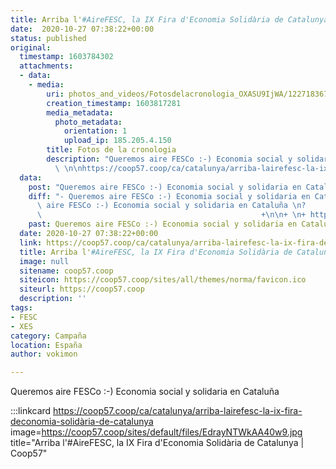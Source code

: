 ```yaml
---
title: Arriba l'#AireFESC, la IX Fira d'Economia Solidària de Catalunya | Coop57
date:  2020-10-27 07:38:22+00:00
status: published
original:
  timestamp: 1603784302
  attachments:
  - data:
    - media:
        uri: photos_and_videos/Fotosdelacronologia_OXASU9IjWA/122718367_2814143902208529_2246304233727082386_o_2814143885541864.jpg
        creation_timestamp: 1603817281
        media_metadata:
          photo_metadata:
            orientation: 1
            upload_ip: 185.205.4.150
        title: Fotos de la cronologia
        description: "Queremos aire FESCo :-) Economia social y solidaria en Cataluña\
          \ \n\nhttps://coop57.coop/ca/catalunya/arriba-lairefesc-la-ix-fira-deconomia-solid%C3%A0ria-de-catalunya?fbclid=IwAR1hpV6CYRnJb3DU618KdkpdY0PVEMsUOP9eWgIgP7s1yniaKS7di-N9zmE"
  data:
    post: "Queremos aire FESCo :-) Economia social y solidaria en Cataluña \n\nhttps://coop57.coop/ca/catalunya/arriba-lairefesc-la-ix-fira-deconomia-solid%C3%A0ria-de-catalunya?fbclid=IwAR1hpV6CYRnJb3DU618KdkpdY0PVEMsUOP9eWgIgP7s1yniaKS7di-N9zmE"
    diff: "- Queremos aire FESCo :-) Economia social y solidaria en Cataluña\n+ Queremos\
      \ aire FESCo :-) Economia social y solidaria en Cataluña \n?               \
      \                                                 +\n\n+ \n+ https://coop57.coop/ca/catalunya/arriba-lairefesc-la-ix-fira-deconomia-solid%C3%A0ria-de-catalunya?fbclid=IwAR1hpV6CYRnJb3DU618KdkpdY0PVEMsUOP9eWgIgP7s1yniaKS7di-N9zmE"
    past: Queremos aire FESCo :-) Economia social y solidaria en Cataluña
  date: 2020-10-27 07:38:22+00:00
  link: https://coop57.coop/ca/catalunya/arriba-lairefesc-la-ix-fira-deconomia-solidària-de-catalunya
  title: Arriba l'#AireFESC, la IX Fira d'Economia Solidària de Catalunya | Coop57
  image: null
  sitename: coop57.coop
  siteicon: https://coop57.coop/sites/all/themes/norma/favicon.ico
  siteurl: https://coop57.coop
  description: ''
tags:
- FESC
- XES
category: Campaña
location: España
author: vokimon

---
```

Queremos aire FESCo :-) Economia social y solidaria en Cataluña 

:::linkcard https://coop57.coop/ca/catalunya/arriba-lairefesc-la-ix-fira-deconomia-solidària-de-catalunya image=https://coop57.coop/sites/default/files/EdrayNTWkAA40w9.jpg title="Arriba l'#AireFESC, la IX Fira d'Economia Solidària de Catalunya | Coop57"


